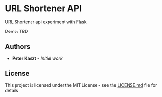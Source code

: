 # URL Shortener API

URL Shortener api experiment with Flask

Demo: TBD

## Authors

* **Peter Kaszt** - *Initial work*

## License

This project is licensed under the MIT License - see the [LICENSE.md](LICENSE.md) file for details

